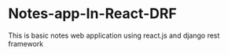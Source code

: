 # Notes-app-In-React-DRF
This is basic notes web application using react.js and django rest framework
